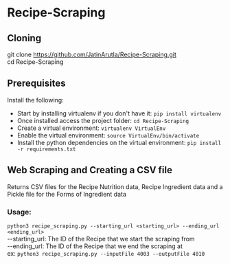 # Recipe-Scraping
 
## Cloning
git clone https://github.com/JatinArutla/Recipe-Scraping.git       
cd Recipe-Scraping

## Prerequisites
Install the following:
* Start by installing virtualenv if you don't have it: ``` pip install virtualenv ```
* Once installed access the project folder: ``` cd Recipe-Scraping ```
* Create a virtual environment: ``` virtualenv VirtualEnv ```
* Enable the virtual environment: ``` source VirtualEnv/bin/activate ```
* Install the python dependencies on the virtual environment: ``` pip install -r requirements.txt ```

## Web Scraping and Creating a CSV file
Returns CSV files for the Recipe Nutrition data, Recipe Ingredient data and a Pickle file for the Forms of Ingredient data
### Usage:
``` python3 recipe_scraping.py --starting_url <starting_url> --ending_url <ending_url> ```      
--starting_url: The ID of the Recipe that we start the scraping from    
--ending_url: The ID of the Recipe that we end the scraping at       
ex: ``` python3 recipe_scraping.py --inputFile 4003 --outputFile 4010 ```
